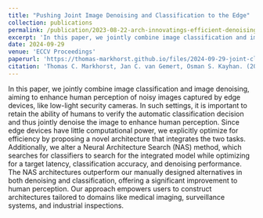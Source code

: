 ```yaml
---
title: "Pushing Joint Image Denoising and Classification to the Edge"
collection: publications
permalink: /publication/2023-08-22-arch-innovatings-efficient-denoising
excerpt: 'In this paper, we jointly combine image classification and image denoising, aiming to enhance human perception of noisy images captured by edge devices, like low-light security cameras. In such settings, it is important to retain the ability of humans to verify the automatic classification decision and thus jointly denoise the image to enhance human perception. Since edge devices have little computational power, we explicitly optimize for efficiency by proposing a novel architecture that integrates the two tasks. Additionally, we alter a Neural Architecture Search (NAS) method, which searches for classifiers to search for the integrated model while optimizing for a target latency, classification accuracy, and denoising performance. The NAS architectures outperform our manually designed alternatives in both denoising and classification, offering a significant improvement to human perception. Our approach empowers users to construct architectures tailored to domains like medical imaging, surveillance systems, and industrial inspections.'
date: 2024-09-29
venue: 'ECCV Proceedings'
paperurl: 'https://thomas-markhorst.github.io/files/2024-09-29-joint-clas-den.pdf'
citation: 'Thomas C. Markhorst, Jan C. van Gemert, Osman S. Kayhan. (2024). &quot;Pushing Joint Image Denoising and Classification to the Edge&quot; <i>ECCV-W</i>.'
---
```


In this paper, we jointly combine image classification and image denoising, aiming to enhance human perception of noisy images captured by edge devices, like low-light security cameras. In such settings, it is important to retain the ability of humans to verify the automatic classification decision and thus jointly denoise the image to enhance human perception. Since edge devices have little computational power, we explicitly optimize for efficiency by proposing a novel architecture that integrates the two tasks. Additionally, we alter a Neural Architecture Search (NAS) method, which searches for classifiers to search for the integrated model while optimizing for a target latency, classification accuracy, and denoising performance. The NAS architectures outperform our manually designed alternatives in both denoising and classification, offering a significant improvement to human perception. Our approach empowers users to construct architectures tailored to domains like medical imaging, surveillance systems, and industrial inspections.